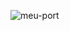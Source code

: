 ![meu-port](https://user-images.githubusercontent.com/116196987/224737619-16047523-169a-4b14-a06a-a55b9c17e110.png)
